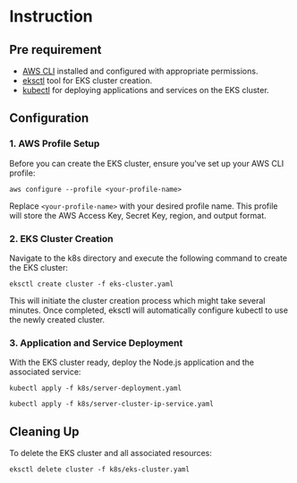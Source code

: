 # Instruction

## Pre requirement

- [AWS CLI](https://aws.amazon.com/cli/) installed and configured with appropriate permissions.
- [eksctl](https://eksctl.io/) tool for EKS cluster creation.
- [kubectl](https://kubernetes.io/docs/tasks/tools/) for deploying applications and services on the EKS cluster.

## Configuration

### 1. AWS Profile Setup

Before you can create the EKS cluster, ensure you've set up your AWS CLI profile:

```
aws configure --profile <your-profile-name>
```

Replace `<your-profile-name>` with your desired profile name. This profile will store the AWS Access Key, Secret Key, region, and output format.

### 2. EKS Cluster Creation

Navigate to the k8s directory and execute the following command to create the EKS cluster:

```
eksctl create cluster -f eks-cluster.yaml
```

This will initiate the cluster creation process which might take several minutes. Once completed, eksctl will automatically configure kubectl to use the newly created cluster.

### 3. Application and Service Deployment

With the EKS cluster ready, deploy the Node.js application and the associated service:

```
kubectl apply -f k8s/server-deployment.yaml

kubectl apply -f k8s/server-cluster-ip-service.yaml
```

## Cleaning Up

To delete the EKS cluster and all associated resources:

```
eksctl delete cluster -f k8s/eks-cluster.yaml
```
